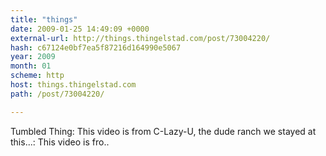```yaml
---
title: "things"
date: 2009-01-25 14:49:09 +0000
external-url: http://things.thingelstad.com/post/73004220/
hash: c67124e0bf7ea5f87216d164990e5067
year: 2009
month: 01
scheme: http
host: things.thingelstad.com
path: /post/73004220/

---
```


Tumbled Thing: This video is from C-Lazy-U, the dude ranch we stayed at this...: This video is fro.. 

